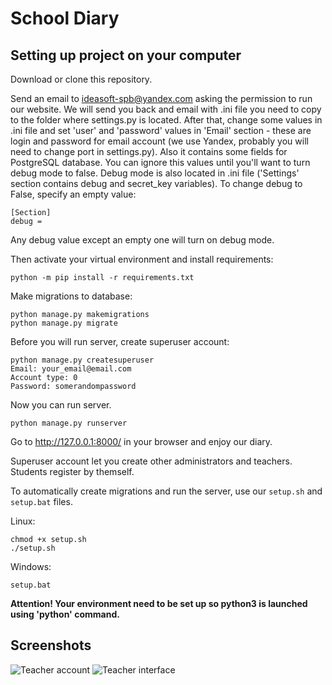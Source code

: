# School Diary

## Setting up project on your computer

Download or clone this repository.

Send an email to ideasoft-spb@yandex.com asking the permission to run our website. 
We will send you back and email with .ini file you need to copy to the folder where settings.py is located. After that, change some values in .ini file and set 'user' and 'password' values in 'Email' section - these are login and password for email account (we use Yandex, probably you will need to change port in settings.py). 
Also it contains some fields for PostgreSQL database. You can ignore this values until you'll want to turn debug mode to false. Debug mode is also located in .ini file ('Settings' section contains debug and secret_key variables). To change debug to False, specify an empty value:

    [Section]
    debug = 

Any debug value except an empty one will turn on debug mode.

Then activate your virtual environment and install requirements:

    python -m pip install -r requirements.txt
    
Make migrations to database:

    python manage.py makemigrations
    python manage.py migrate
    
Before you will run server, create superuser account:

    python manage.py createsuperuser
    Email: your_email@email.com
    Account type: 0
    Password: somerandompassword
    
Now you can run server.

    python manage.py runserver
    
Go to http://127.0.0.1:8000/ in your browser and enjoy our diary.

Superuser account let you create other administrators and teachers. Students register by themself.

To automatically create migrations and run the server, use our ```setup.sh``` and ```setup.bat``` files.

Linux:

    chmod +x setup.sh
    ./setup.sh
    
Windows:

    setup.bat

**Attention! Your environment need to be set up so python3 is launched using 'python' command.**

## Screenshots

![Teacher account](https://sun9-13.userapi.com/c856132/v856132311/21cdaf/2UbbgjtKKPs.jpg)
![Teacher interface](https://sun9-46.userapi.com/c856132/v856132311/21cda5/0hD1H2vYibQ.jpg)
